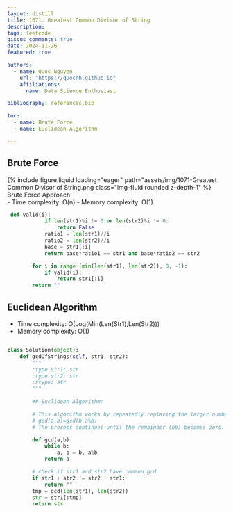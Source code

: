 ```yaml
---
layout: distill
title: 1071. Greatest Common Divisor of String
description: 
tags: leetcode
giscus_comments: true
date: 2024-11-26
featured: true

authors:
  - name: Quoc Nguyen
    url: "https://quocnh.github.io"
    affiliations:
      name: Data Science Enthusiast

bibliography: references.bib

toc:
  - name: Brute Force
  - name: Euclidean Algorithm

---
```



## Brute Force
<div class="row mt-3">
    <div class="col-sm mt-3 mt-md-0">
        {% include figure.liquid loading="eager" path="assets/img/1071-Greatest Common Divisor of String.png class="img-fluid rounded z-depth-1" %}
    </div>
 </div>
<div class="caption">
    Brute Force Approach
</div>
- Time complexity: O(n)
- Memory complexity: O(1)

```python
 def valid(i):
            if len(str1)%i != 0 or len(str2)%i != 0:
                return False
            ratio1 = len(str1)//i
            ratio2 = len(str2)//i
            base = str1[:i]
            return base*ratio1 == str1 and base*ratio2 == str2

        for i in range (min(len(str1), len(str2)), 0, -1):
            if valid(i):
                return str1[:i]
        return ""
```
## Euclidean Algorithm
- Time complexity: O(Log(Min(Len(Str1),Len(Str2)))
- Memory complexity: O(1)
```python

class Solution(object):
    def gcdOfStrings(self, str1, str2):
        """
        :type str1: str
        :type str2: str
        :rtype: str
        """
       
        ## Euclidean Algorithm:

        # This algorithm works by repeatedly replacing the larger number with the remainder of the division of the two numbers. Mathematically:
        # gcd(a,b)=gcd(b,a%b)
        # The process continues until the remainder (bb) becomes zero.

        def gcd(a,b):
            while b:
                a, b = b, a%b
            return a

        # check if str1 and str2 have common gcd
        if str1 + str2 != str2 + str1:
            return ""
        tmp = gcd(len(str1), len(str2))
        str = str1[:tmp]
        return str
```
